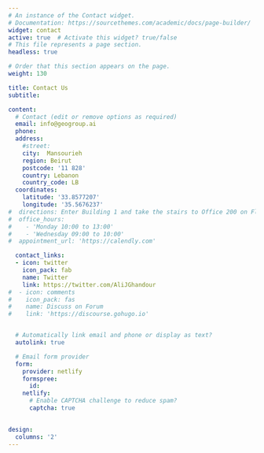 ```yaml
---
# An instance of the Contact widget.
# Documentation: https://sourcethemes.com/academic/docs/page-builder/
widget: contact
active: true  # Activate this widget? true/false
# This file represents a page section.
headless: true

# Order that this section appears on the page.
weight: 130

title: Contact Us
subtitle:

content:
  # Contact (edit or remove options as required)
  email: info@geogroup.ai
  phone:
  address:
    #street:
	city:  Mansourieh
	region: Beirut
	postcode: '11 828'
	country: Lebanon
	country_code: LB
  coordinates:
	latitude: '33.8577207'
	longitude: '35.5676237'
#  directions: Enter Building 1 and take the stairs to Office 200 on Floor 2
#  office_hours:
#    - 'Monday 10:00 to 13:00'
#    - 'Wednesday 09:00 to 10:00'
#  appointment_url: 'https://calendly.com'

  contact_links:
  - icon: twitter
    icon_pack: fab
    name: Twitter
    link: https://twitter.com/AliJGhandour
#  - icon: comments
#    icon_pack: fas
#    name: Discuss on Forum
#    link: 'https://discourse.gohugo.io'


  # Automatically link email and phone or display as text?
  autolink: true

  # Email form provider
  form:
    provider: netlify
    formspree:
      id:
    netlify:
      # Enable CAPTCHA challenge to reduce spam?
      captcha: true

  
design:
  columns: '2'
---
```

